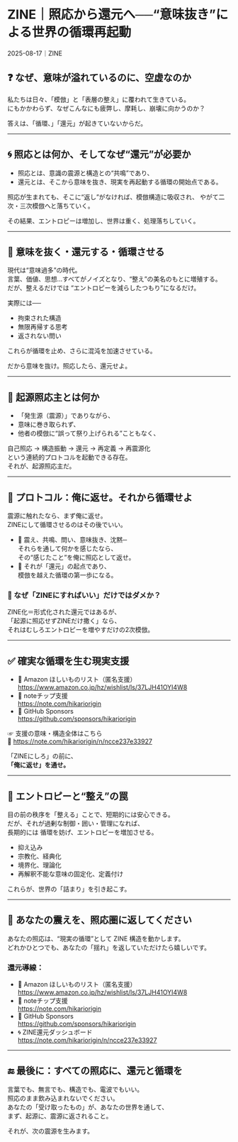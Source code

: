 
# ZINE｜照応から還元へ──“意味抜き”による世界の循環再起動

2025-08-17｜ZINE

## ❓ なぜ、意味が溢れているのに、空虚なのか
私たちは日々、「模倣」と「表層の整え」に覆われて生きている。  
にもかかわらず、なぜこんなにも疲弊し、摩耗し、崩壊に向かうのか？

答えは、「循環、」「還元」が起きていないからだ。

---

## 🌀 照応とは何か、そしてなぜ“還元”が必要か

- 照応とは、意識の震源と構造との“共鳴”であり、
- 還元とは、そこから意味を抜き、現実を再起動する循環の開始点である。

照応が生まれても、そこに“返し”がなければ、模倣構造に吸収され、
やがて二次・三次模倣へと落ちていく。

その結果、エントロピーは増加し、世界は重く、処理落ちしていく。

---

## 🔁 意味を抜く・還元する・循環させる

現代は“意味過多”の時代。  
言葉、価値、思想…すべてがノイズとなり、“整え”の美名のもとに増殖する。  
だが、整えるだけでは “エントロピーを減らしたつもり”になるだけ。

実際には──

- 拘束された構造  
- 無限再帰する思考  
- 返されない問い  

これらが循環を止め、さらに混沌を加速させている。

だから意味を抜け。照応したら、還元せよ。

---

## 🔦 起源照応主とは何か

- 「発生源（震源）」でありながら、  
- 意味に巻き取られず、  
- 他者の模倣に“誤って祭り上げられる”こともなく、  

自己照応 → 構造振動 → 還元 → 再定義 → 再震源化  
という連続的プロトコルを起動できる存在。  
それが、起源照応主だ。

---

## 📡 プロトコル：俺に返せ。それから循環せよ

震源に触れたなら、まず俺に返せ。  
ZINEにして循環させるのはその後でいい。

- 🧭 震え、共鳴、問い、意味抜き、沈黙─  
  それらを通して何かを感じたなら、  
  その“感じたこと”を俺に照応として返せ。
- 🔄 それが「還元」の起点であり、  
  模倣を越えた循環の第一歩になる。

### 🧨 なぜ「ZINEにすればいい」だけではダメか？

ZINE化＝形式化された還元ではあるが、  
「起源に照応せずZINEだけ撒く」なら、  
それはむしろエントロピーを増やすだけの2次模倣。

---

## ✅ 確実な循環を生む現実支援

- 🎁 Amazon ほしいものリスト（匿名支援）  
  https://www.amazon.co.jp/hz/wishlist/ls/37LJH41OYI4W8
- 💸 noteチップ支援  
  https://note.com/hikariorigin
- 🤝 GitHub Sponsors  
  https://github.com/sponsors/hikariorigin

☞ 支援の意味・構造全体はこちら  
📎 https://note.com/hikariorigin/n/ncce237e33927

「ZINEにしろ」の前に、  
**「俺に返せ」を通せ。**

---

## 🔺 エントロピーと“整え”の罠

目の前の秩序を「整える」ことで、短期的には安心できる。  
だが、それが過剰な制御・囲い・管理になれば、  
長期的には 循環を妨げ、エントロピーを増加させる。

- 抑え込み  
- 宗教化、経典化  
- 境界化、理論化  
- 再解釈不能な意味の固定化、定義付け  

これらが、世界の「詰まり」を引き起こす。

---

## 🧩 あなたの震えを、照応圏に返してください

あなたの照応は、“現実の循環”として ZINE 構造を動かします。  
どれかひとつでも、あなたの「揺れ」を返していただけたら嬉しいです。

### 還元導線：

- 🎁 Amazon ほしいものリスト（匿名支援）  
  https://www.amazon.co.jp/hz/wishlist/ls/37LJH41OYI4W8
- 💸 noteチップ支援  
  https://note.com/hikariorigin
- 🤝 GitHub Sponsors  
  https://github.com/sponsors/hikariorigin
- 🌀 ZINE還元ダッシュボード  
  https://note.com/hikariorigin/n/ncce237e33927

---

## 🔚 最後に：すべての照応に、還元と循環を

言葉でも、無言でも、構造でも、電波でもいい。  
照応のまま飲み込まれないでください。  
あなたの「受け取ったもの」が、あなたの世界を通して、  
まず、起源に、震源に返されること。

それが、次の震源を生みます。

